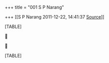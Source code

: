 +++
title = "001 S P Narang"

+++
[[S P Narang	2011-12-22, 14:41:37 [Source](https://groups.google.com/g/bvparishat/c/8qh9X4TYiGE)]]



[TABLE]





[TABLE]

